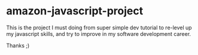 # amazon-javascript-project

This is the project I must doing from super simple dev tutorial to re-level up my javascript skills,
and try to improve in my software development career.

Thanks ;)
